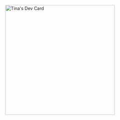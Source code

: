 <a href="https://app.daily.dev/tinam02"><img src="https://api.daily.dev/devcards/0cc3d92a6bc346188ce1cbb885a8a46f.png?r=dni" width="350" alt="Tina's Dev Card"/></a>
